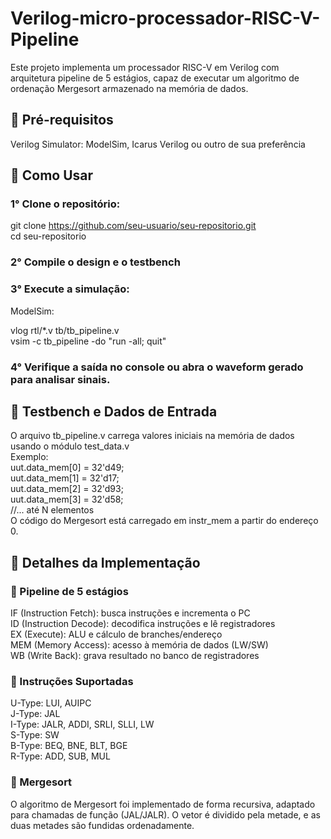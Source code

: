 # Verilog-micro-processador-RISC-V-Pipeline
Este projeto implementa um processador RISC-V em Verilog com arquitetura pipeline de 5 estágios, capaz de executar um algoritmo de ordenação Mergesort armazenado na memória de dados.  

## 🔧 Pré-requisitos
Verilog Simulator: ModelSim, Icarus Verilog ou outro de sua preferência  

## 🚀 Como Usar
### 1° Clone o repositório: 
git clone https://github.com/seu-usuario/seu-repositorio.git  
cd seu-repositorio  

### 2° Compile o design e o testbench

### 3° Execute a simulação:
ModelSim:  
  
  vlog rtl/*.v tb/tb_pipeline.v  
  vsim -c tb_pipeline -do "run -all; quit"  

### 4° Verifique a saída no console ou abra o waveform gerado para analisar sinais.

## 🧪 Testbench e Dados de Entrada
O arquivo tb_pipeline.v carrega valores iniciais na memória de dados usando o módulo test_data.v  
Exemplo:  
  uut.data_mem[0] = 32'd49;  
  uut.data_mem[1] = 32'd17;  
  uut.data_mem[2] = 32'd93;  
  uut.data_mem[3] = 32'd58;  
  //... até N elementos  
  O código do Mergesort está carregado em instr_mem a partir do endereço 0.

## 📝 Detalhes da Implementação
### 🔄 Pipeline de 5 estágios  
  IF (Instruction Fetch): busca instruções e incrementa o PC  
  ID (Instruction Decode): decodifica instruções e lê registradores  
  EX (Execute): ALU e cálculo de branches/endereço  
  MEM (Memory Access): acesso à memória de dados (LW/SW)  
  WB (Write Back): grava resultado no banco de registradores  
  
### 📜 Instruções Suportadas
  U-Type: LUI, AUIPC  
  J-Type: JAL  
  I-Type: JALR, ADDI, SRLI, SLLI, LW  
  S-Type: SW  
  B-Type: BEQ, BNE, BLT, BGE  
  R-Type: ADD, SUB, MUL  

### 🔀 Mergesort
O algoritmo de Mergesort foi implementado de forma recursiva, adaptado para chamadas de função (JAL/JALR). O vetor é dividido pela metade, e as duas metades são fundidas ordenadamente.
